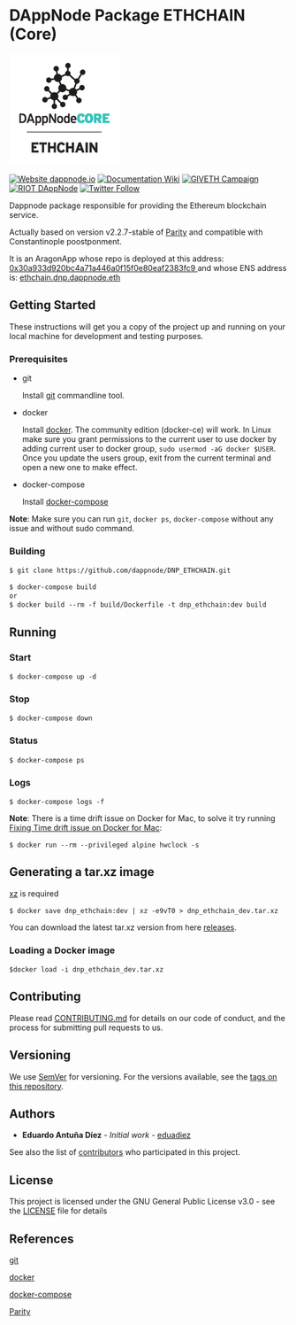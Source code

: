# DAppNode Package ETHCHAIN (Core)

<p align="left">
  <img src="ETHCHAIN-min.png" width="200"/>
</p>

[![Website dappnode.io](https://img.shields.io/badge/Website-dappnode.io-brightgreen.svg)](https://dappnode.io/)
[![Documentation Wiki](https://img.shields.io/badge/Documentation-Wiki-brightgreen.svg)](https://github.com/dappnode/DAppNode/wiki)
[![GIVETH Campaign](https://img.shields.io/badge/GIVETH-Campaign-1e083c.svg)](https://alpha.giveth.io/campaigns/OcKJryNwjeidMXi9)
[![RIOT DAppNode](https://img.shields.io/badge/RIOT-DAppNode-blue.svg)](https://riot.im/app/#/room/#DAppNode:matrix.org)
[![Twitter Follow](https://img.shields.io/twitter/follow/espadrine.svg?style=social&label=Follow)](https://twitter.com/DAppNODE?lang=es)

Dappnode package responsible for providing the Ethereum blockchain service. 

Actually based on version v2.2.7-stable of [Parity](https://github.com/paritytech/parity/releases/tag/v2.2.7) and compatible with Constantinople poostponment. 

It is an AragonApp whose repo is deployed at this address: [0x30a933d920bc4a71a446a0f15f0e80eaf2383fc9 ](https://etherscan.io/address/0x30a933d920bc4a71a446a0f15f0e80eaf2383fc9 ) and whose ENS address is: [ethchain.dnp.dappnode.eth](https://etherscan.io/enslookup?q=ethchain.dnp.dappnode.eth])

## Getting Started

These instructions will get you a copy of the project up and running on your local machine for development and testing purposes.

### Prerequisites

- git

   Install [git](https://git-scm.com/book/en/v2/Getting-Started-Installing-Git) commandline tool.

- docker

   Install [docker](https://docs.docker.com/engine/installation). The community edition (docker-ce) will work. In Linux make sure you grant permissions to the current user to use docker by adding current user to docker group, `sudo usermod -aG docker $USER`. Once you update the users group, exit from the current terminal and open a new one to make effect.

- docker-compose

   Install [docker-compose](https://docs.docker.com/compose/install)
   
**Note**: Make sure you can run `git`, `docker ps`, `docker-compose` without any issue and without sudo command.

### Building

```
$ git clone https://github.com/dappnode/DNP_ETHCHAIN.git
```

```
$ docker-compose build
or 
$ docker build --rm -f build/Dockerfile -t dnp_ethchain:dev build 
```

## Running

### Start
```
$ docker-compose up -d
```
### Stop
```
$ docker-compose down
```
### Status
```
$ docker-compose ps
```
### Logs
```
$ docker-compose logs -f
```

**Note**: 
There is a time drift issue on Docker for Mac, to solve it try running [Fixing Time drift issue on Docker for Mac](https://blog.shameerc.com/2017/03/quick-tip-fixing-time-drift-issue-on-docker-for-mac):

```
$ docker run --rm --privileged alpine hwclock -s
```

## Generating a tar.xz image

[xz](https://tukaani.org/xz/) is required 

```
$ docker save dnp_ethchain:dev | xz -e9vT0 > dnp_ethchain_dev.tar.xz
```

You can download the latest tar.xz version from here [releases](https://github.com/dappnode/DNP_ETHCHAIN/releases).

### Loading a Docker image

```
$docker load -i dnp_ethchain_dev.tar.xz
```

## Contributing

Please read [CONTRIBUTING.md](https://github.com/dappnode/DAppNode/blob/master/CONTRIBUTING.md) for details on our code of conduct, and the process for submitting pull requests to us.

## Versioning

We use [SemVer](http://semver.org/) for versioning. For the versions available, see the [tags on this repository](https://github.com/dappnode/DNP_ETHCHAIN/tags). 

## Authors

* **Eduardo Antuña Díez** - *Initial work* - [eduadiez](https://github.com/eduadiez)

See also the list of [contributors](https://github.com/dappnode/DNP_ETHCHAIN/contributors) who participated in this project.

## License

This project is licensed under the GNU General Public License v3.0 - see the [LICENSE](LICENSE) file for details

## References

[git](https://git-scm.com/)

[docker](https://www.docker.com/)

[docker-compose](https://docs.docker.com/compose/)

[Parity](https://www.parity.io/)
